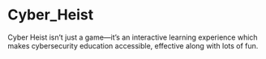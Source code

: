 # Cyber_Heist
Cyber Heist isn’t just a game—it’s an interactive learning experience which makes cybersecurity education accessible,  effective along with lots of fun.
